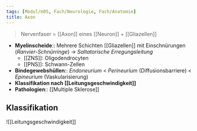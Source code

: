 ```yaml
---
tags: [Modul/m05, Fach/Neurologie, Fach/Anatomie]
title: Axon
---
```

> Nervenfaser = [[Axon]] eines [[Neuron]] + [[Gliazellen]]
- **Myelinscheide**:: Mehrere Schichten [[Gliazellen]] mit Einschnürungen (*Ranvier-Schnürringe*) → *Saltatorische Erregungsleitung*
	- [[ZNS]]: Oligodendrocyten
	- [[PNS]]: Schwann-Zellen
- **Bindegewebshüllen**:: *Endoneurium* < *Perineurium* (Diffusionsbarriere) < *Epineurium* (Vaskularisierung)
- **Klassifikation nach [[Leitungsgeschwindigkeit]]**
- **Pathologien**:: [[Multiple Sklerose]]
## Klassifikation
![[Leitungsgeschwindigkeit]]
